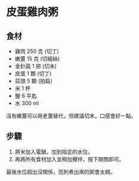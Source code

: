 # 皮蛋雞肉粥

## 食材

  - 雞肉 250 克 (切丁)
  - 嫩薑 15 克 (切細絲)
  - 金針菇 1 把 (切末)
  - 皮蛋 1 顆 (切丁)
  - 蒜頭 5 顆 (拍扁)
  - 米 1 杯
  - 鹽 6 平匙
  - 水 300 ml

沒有嫩薑可以用老薑替代，但建議切末，口感會好一點。

## 步驟

 1. 將米加入電鍋，加到指定的水位。
 2. 再將所有食材加入並稍加攪拌，按下開關即可。

最後水位超出沒關係，否則煮出來的粥會太稠。